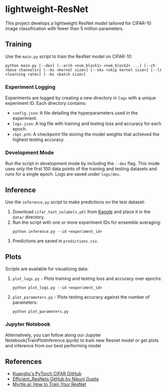# lightweight-ResNet
This project develops a lightweight ResNet model tailored for CIFAR-10 image classification with fewer than 5 million parameters.

## Training

Use the `main.py` script to train the ResNet model on CIFAR-10:
```
python main.py [--dev] [--arch <num_block1> <num_block2> ...] [--ch <base channels>] [--ks <kernel size>] [--sks <skip kernel size>] [--lr <learning rate>] [--bs <batch size>]
```

### Experiment Logging
Experiments are logged by creating a new directory in `logs` with a unique experiment ID. Each directory contains:
- `config.json`: A file detailing the hyperparameters used in the experiment.
- `logs.json`: A log file with training and testing loss and accuracy for each epoch.
- `ckpt.pth`: A checkpoint file storing the model weights that achieved the highest testing accuracy.

### Development Mode
Run the script in development mode by including the `--dev` flag. This mode uses only the first 100 data points of the training and testing datasets and runs for a single epoch. Logs are saved under `logs/dev`.

## Inference

Use the `inference.py` script to make predictions on the test dataset:
1. Download `cifar_test_nolabels.pkl` from [Kaggle](https://www.kaggle.com/competitions/deep-learning-mini-project-spring-24-nyu/data) and place it in the `data/` directory.
2. Run the script with one or more experiment IDs for ensemble averaging:
    ```
    python inference.py --id <experiment_id>
    ```
3. Predictions are saved in `predictions.csv`.

## Plots

Scripts are available for visualizing data:

1. `plot_logs.py` - Plots training and testing loss and accuracy over epochs:
    ```
    python plot_logs.py --id <experiment_id>
    ```

2. `plot_parameters.py` - Plots testing accuracy against the number of parameters:
    ```
    python plot_parameters.py
    ```

### Jupyter Notebook

Alternatively, you can follow along our Jupyter Notebook(TrainPlotInference.ipynb) to train new Resnet model or get plots and inference from our best performing model
    

## References
- [Kuangliu's PyTorch CIFAR GitHub](https://github.com/kuangliu/pytorch-cifar)
- [Efficient_ResNets GitHub by Nikunj Gupta](https://github.com/Nikunj-Gupta/Efficient_ResNets)
- [Myrtle.ai: How to Train Your ResNet](https://myrtle.ai/learn/how-to-train-your-resnet-5-hyperparameters/)
